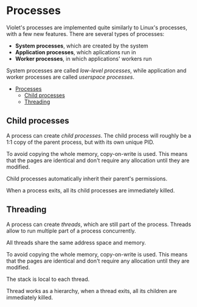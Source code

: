 # Processes

Violet's processes are implemented quite similarly to
Linux's processes, with a few new features. There are
several types of processes:

- **System processes**, which are created by the system
- **Application processes**, which aplications run in
- **Worker processes**, in which applications' workers run

System processes are called *low-level processes*, while
application and worker processes are called *userspace processes*.

- [Processes](#processes)
  - [Child processes](#child-processes)
  - [Threading](#threading)

## Child processes

A process can create *child processes*. The child process will
roughly be a 1:1 copy of the parent process, but with its
own unique PID.

To avoid copying the whole memory, copy-on-write is used. This
means that the pages are identical and don't require any allocation
until they are modified.

Child processes automatically inherit their parent's permissions.

When a process exits, all its child processes are immediately killed.

## Threading

A process can create *threads*, which are still part of the process.
Threads allow to run multiple part of a process concurrently.

All threads share the same address space and memory.

To avoid copying the whole memory, copy-on-write is used. This
means that the pages are identical and don't require any allocation
until they are modified.

The stack is local to each thread.

Thread works as a hierarchy, when a thread exits, all its children
are immediately killed.